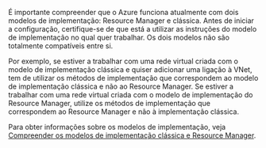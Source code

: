 É importante compreender que o Azure funciona atualmente com dois modelos de implementação: Resource Manager e clássica. Antes de iniciar a configuração, certifique-se de que está a utilizar as instruções do modelo de implementação no qual quer trabalhar. Os dois modelos não são totalmente compatíveis entre si.

Por exemplo, se estiver a trabalhar com uma rede virtual criada com o modelo de implementação clássica e quiser adicionar uma ligação à VNet, tem de utilizar os métodos de implementação que correspondem ao modelo de implementação clássica e não ao Resource Manager. Se estiver a trabalhar com uma rede virtual criada com o modelo de implementação do Resource Manager, utilize os métodos de implementação que correspondem ao Resource Manager e não à implementação clássica.

Para obter informações sobre os modelos de implementação, veja [Compreender os modelos de implementação clássica e Resource Manager](../articles/resource-manager-deployment-model.md).



<!--HONumber=Nov16_HO2-->


